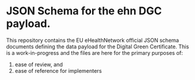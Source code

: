# JSON Schema for the ehn DGC payload.

This repository contains the EU eHealthNetwork official JSON schema documents defining the data payload for the Digital Green Certificate.
This is a work-in-progress and the files are here for the primary purposes of:
1. ease of review, and
1. ease of reference for implementers
